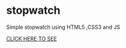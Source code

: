 # stopwatch

Simple stopwatch using HTML5 ,CSS3 and JS

[CLICK HERE TO SEE](https://stopwatch-aviral-gupta7.netlify.app/)
